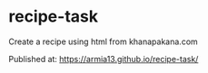 # recipe-task
Create a recipe using html from khanapakana.com

Published at: https://armia13.github.io/recipe-task/
